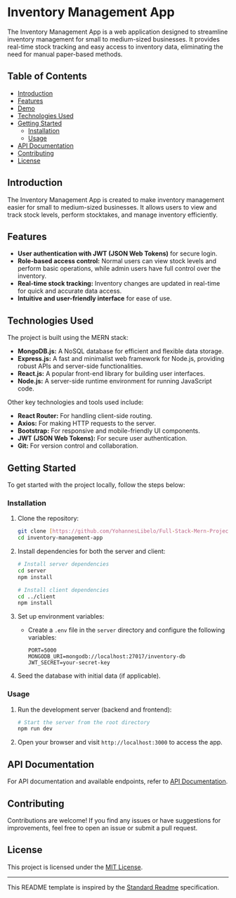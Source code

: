 
# Inventory Management App

The Inventory Management App is a web application designed to streamline inventory management for small to medium-sized businesses. It provides real-time stock tracking and easy access to inventory data, eliminating the need for manual paper-based methods.

## Table of Contents
- [Introduction](#introduction)
- [Features](#features)
- [Demo](#demo)
- [Technologies Used](#technologies-used)
- [Getting Started](#getting-started)
  - [Installation](#installation)
  - [Usage](#usage)
- [API Documentation](#api-documentation)
- [Contributing](#contributing)
- [License](#license)

## Introduction

The Inventory Management App is created to make inventory management easier for small to medium-sized businesses. It allows users to view and track stock levels, perform stocktakes, and manage inventory efficiently.

## Features

- **User authentication with JWT (JSON Web Tokens)** for secure login.
- **Role-based access control:** Normal users can view stock levels and perform basic operations, while admin users have full control over the inventory.
- **Real-time stock tracking:** Inventory changes are updated in real-time for quick and accurate data access.
- **Intuitive and user-friendly interface** for ease of use.

## Technologies Used

The project is built using the MERN stack:
- **MongoDB.js:** A NoSQL database for efficient and flexible data storage.
- **Express.js:** A fast and minimalist web framework for Node.js, providing robust APIs and server-side functionalities.
- **React.js:** A popular front-end library for building user interfaces.
- **Node.js:** A server-side runtime environment for running JavaScript code.

Other key technologies and tools used include:
- **React Router:** For handling client-side routing.
- **Axios:** For making HTTP requests to the server.
- **Bootstrap:** For responsive and mobile-friendly UI components.
- **JWT (JSON Web Tokens):** For secure user authentication.
- **Git:** For version control and collaboration.

## Getting Started

To get started with the project locally, follow the steps below:

### Installation

1. Clone the repository:
   ```bash
   git clone [https://github.com/YohannesLibelo/Full-Stack-Mern-Project.git]
   cd inventory-management-app
   ```

2. Install dependencies for both the server and client:
   ```bash
   # Install server dependencies
   cd server
   npm install
   
   # Install client dependencies
   cd ../client
   npm install
   ```

3. Set up environment variables:
   - Create a `.env` file in the `server` directory and configure the following variables:
     ```plaintext
     PORT=5000
     MONGODB_URI=mongodb://localhost:27017/inventory-db
     JWT_SECRET=your-secret-key
     ```

4. Seed the database with initial data (if applicable).

### Usage

1. Run the development server (backend and frontend):
   ```bash
   # Start the server from the root directory
   npm run dev
   ```

2. Open your browser and visit `http://localhost:3000` to access the app.

## API Documentation

For API documentation and available endpoints, refer to [API Documentation](https://www.example.com/api-docs).

## Contributing

Contributions are welcome! If you find any issues or have suggestions for improvements, feel free to open an issue or submit a pull request.

## License

This project is licensed under the [MIT License](LICENSE).

---

This README template is inspired by the [Standard Readme](https://github.com/RichardLitt/standard-readme) specification.

